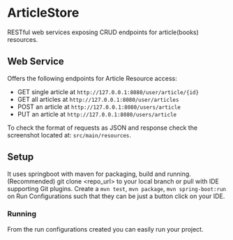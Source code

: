 # ArticleStore
RESTful web services exposing CRUD endpoints for article(books) resources.

## Web Service
Offers the following endpoints for Article Resource access:
- GET single article at `http://127.0.0.1:8080/user/article/{id}`
- GET all articles at `http://127.0.0.1:8080/user/articles`
- POST an article at `http://127.0.0.1:8080/users/article`
- PUT an article at `http://127.0.0.1:8080/users/article`

To check the format of requests as JSON and response check the screenshot located at: `src/main/resources`.

## Setup
It uses springboot with maven for packaging, build and running.
(Recommended) git clone <repo_url> to your local branch or pull with IDE supporting Git plugins.
Create a `mvn test`, `mvn package`, `mvn spring-boot:run` on Run Configurations such that they can be just a button click on your IDE.

### Running
From the run configurations created you can easily run your project.
